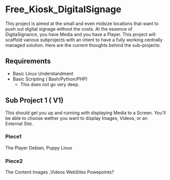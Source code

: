 # Free_Kiosk_DigitalSignage

This project is aimed at the small and even midsize locations that want to push out digital signage without the costs. At the essence of DigitaSignance, you have Media and you have a Player. This project will scaffold various subprojects with an intent to have a fully working centrally managed solution. Here are the current thoughts behind the sub-projects:

## Requirements

- Basic Linux Understandment
- Basic Scripting ( Bash/Python/PHP)
  - This does not go very deep.  

## Sub Project 1 ( V1)
This should get you up and running with displaying Media to a Screen. You'll be able to choose wether you want to display Images, Videos, or an External Site. 

### Piece1
The Player
Debian, 
Puppy Linux
### Piece2
The Content
Images ,Videos
WebSites
Powepoints?
